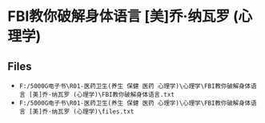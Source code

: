# FBI教你破解身体语言 [美]乔·纳瓦罗 (心理学)

## Files

- `F:/5000G电子书\R01-医药卫生(养生 保健 医药 心理学)\心理学\FBI教你破解身体语言 [美]乔·纳瓦罗 (心理学)\FBI教你破解身体语言.txt`
- `F:/5000G电子书\R01-医药卫生(养生 保健 医药 心理学)\心理学\FBI教你破解身体语言 [美]乔·纳瓦罗 (心理学)\files.txt`
